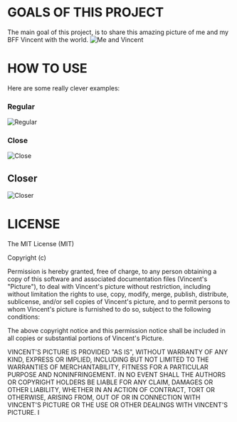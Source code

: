 # GOALS OF THIS PROJECT

The main goal of this project, is to share this amazing picture of me and
my BFF Vincent with the world.
![Me and Vincent](https://s3-ap-southeast-1.amazonaws.com/uploads-ap.hipchat.com/104663/876043/pvxlrKgALQmf6pj/upload.png)

# HOW TO USE

Here are some really clever examples:

### Regular
![Regular](https://s3-ap-southeast-1.amazonaws.com/uploads-ap.hipchat.com/104663/1000022/Fo6fcFUXf7oYtZw/Screen%20Shot%202015-03-31%20at%205.39.41%20PM.png "Vincent's face")

### Close
![Close](https://s3-ap-southeast-1.amazonaws.com/uploads-ap.hipchat.com/104663/1000022/huCv4KH8v6oX59l/Screen%20Shot%202015-03-31%20at%205.47.10%20PM.png "Vincent's face")

## Closer
![Closer](https://s3-ap-southeast-1.amazonaws.com/uploads-ap.hipchat.com/104663/967516/HZW8KhokqD7pXcA/closer.jpg "Vincent's face")

# LICENSE

The MIT License (MIT)

Copyright (c) <year> <copyright holders>

Permission is hereby granted, free of charge, to any person obtaining a copy
of this software and associated documentation files (Vincent's "Picture"), to deal
with Vincent's picture without restriction, including without limitation the rights
to use, copy, modify, merge, publish, distribute, sublicense, and/or sell
copies of Vincent's picture, and to permit persons to whom Vincent's picture is
furnished to do so, subject to the following conditions:

The above copyright notice and this permission notice shall be included in
all copies or substantial portions of Vincent's Picture.

VINCENT'S PICTURE IS PROVIDED "AS IS", WITHOUT WARRANTY OF ANY KIND, EXPRESS OR
IMPLIED, INCLUDING BUT NOT LIMITED TO THE WARRANTIES OF MERCHANTABILITY,
FITNESS FOR A PARTICULAR PURPOSE AND NONINFRINGEMENT. IN NO EVENT SHALL THE
AUTHORS OR COPYRIGHT HOLDERS BE LIABLE FOR ANY CLAIM, DAMAGES OR OTHER
LIABILITY, WHETHER IN AN ACTION OF CONTRACT, TORT OR OTHERWISE, ARISING FROM,
OUT OF OR IN CONNECTION WITH VINCENT'S PICTURE OR THE USE OR OTHER DEALINGS WITH
VINCENT'S PICTURE.
I
